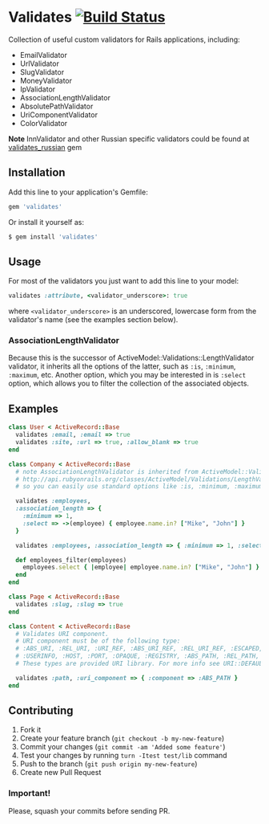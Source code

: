# Validates [![Build Status](https://travis-ci.org/kaize/validates.png)](https://travis-ci.org/kaize/validates)

Collection of useful custom validators for Rails applications, including:

- EmailValidator
- UrlValidator
- SlugValidator
- MoneyValidator
- IpValidator
- AssociationLengthValidator
- AbsolutePathValidator
- UriComponentValidator
- ColorValidator

**Note** InnValidator and other Russian specific validators could be found at [validates_russian](https://github.com/asiniy/validates_russian) gem

## Installation

Add this line to your application's Gemfile:

``` ruby
gem 'validates'
```

Or install it yourself as:

``` bash
$ gem install 'validates'
```

## Usage

For most of the validators you just want to add this line to your model:
``` ruby
validates :attribute, <validator_underscore>: true
```
where `<validator_underscore>` is an underscored, lowercase form from the validator's name (see the examples section below).

### AssociationLengthValidator

Because this is the successor of ActiveModel::Validations::LengthValidator
validator, it inherits all the options of the latter, such as `:is`, `:minimum`,
`:maximum`, etc. Another option, which you may be interested in is `:select` option,
which allows you to filter the collection of the associated objects.

## Examples

``` ruby
class User < ActiveRecord::Base
  validates :email, :email => true
  validates :site, :url => true, :allow_blank => true
end

class Company < ActiveRecord::Base
  # note AssociationLengthValidator is inherited from ActiveModel::Validations::LengthValidator
  # http://api.rubyonrails.org/classes/ActiveModel/Validations/LengthValidator.html
  # so you can easily use standard options like :is, :minimum, :maximum, etc.

  validates :employees,
  :association_length => {
    :minimum => 1,
    :select => ->(employee) { employee.name.in? ["Mike", "John"] }
  }

  validates :employees, :association_length => { :minimum => 1, :select => :employees_filter }

  def employees_filter(employees)
    employees.select { |employee| employee.name.in? ["Mike", "John"] }
  end
end

class Page < ActiveRecord::Base
  validates :slug, :slug => true
end

class Content < ActiveRecord::Base
  # Validates URI component.
  # URI component must be of the following type:
  # :ABS_URI, :REL_URI, :URI_REF, :ABS_URI_REF, :REL_URI_REF, :ESCAPED, :UNSAFE, :SCHEME,
  # :USERINFO, :HOST, :PORT, :OPAQUE, :REGISTRY, :ABS_PATH, :REL_PATH, :QUERY or :FRAGMENT.
  # These types are provided URI library. For more info see URI::DEFAULT_PARSER.regexp.

  validates :path, :uri_component => { :component => :ABS_PATH }
end

```

## Contributing

1. Fork it
2. Create your feature branch (`git checkout -b my-new-feature`)
3. Commit your changes (`git commit -am 'Added some feature'`)
4. Test your changes by running `turn -Itest test/lib` command
5. Push to the branch (`git push origin my-new-feature`)
6. Create new Pull Request

### Important!

Please, squash your commits before sending PR.
